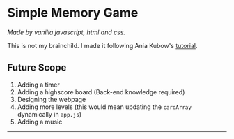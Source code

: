 # Simple Memory Game

*Made by vanilla javascript, html and css.*

This is not my brainchild. I made it following Ania Kubow's [tutorial](https://youtu.be/ec8vSKJuZTk?t=1123).

## Future Scope

1. Adding a timer 
1. Adding a highscore board (Back-end knowledge required)
1. Designing the webpage
1. Adding more levels (this would mean updating the ```cardArray``` dynamically in ```app.js```)
1. Adding a music

---